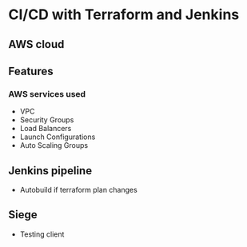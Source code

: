 # CI/CD with Terraform and Jenkins
## AWS cloud

## Features
### AWS services used
- VPC
- Security Groups
- Load Balancers
- Launch Configurations
- Auto Scaling Groups

## Jenkins pipeline

- Autobuild if terraform plan changes


## Siege
- Testing client 